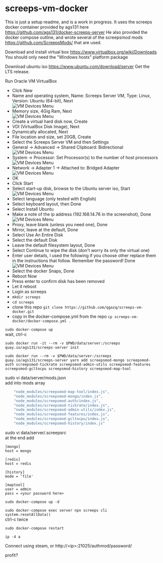 # screeps-vm-docker
This is just a setup readme, and is a work in progress.
It uses the screeps docker container provided by ags131 here https://github.com/ags131/docker-screeps-server
He also provided the docker compose outline, and wrote several of the screepsmod mods https://github.com/ScreepsMods/ that are used.

Download and install virtual box
https://www.virtualbox.org/wiki/Downloads
You should only need the "Windows hosts" platform package

Download ubuntu iso
https://www.ubuntu.com/download/server
Get the LTS release.

Run Oracle VM VirtualBox
* Click New
* Name and operating system, Name: Screeps Server VM, Type: Linux, Version: Ubuntu (64-bit), Next  
![VM Devices Menu](vm1.png)  
* Memory size, 4Gig Ram, Next  
![VM Devices Menu](vm2.png)  
* Create a virtual hard disk now, Create
* VDI (VirtualBox Disk Image), Next
* Dynamically allocated, Next
* File location and size, set 20GB, Create
* Select the Screeps Server VM and then Settings
* General -> Advanced -> Shared Clipboard: Bidirectional  
![VM Devices Menu](vm3.png)  
* System -> Processor: Set Processor(s) to the number of host processors  
![VM Devices Menu](vm4.png)  
* Network -> Adapter 1 -> Attached to: Bridged Adapter  
![VM Devices Menu](vm5.png)  
* OK
* Click Start
* Select start-up disk, browse to the Ubuntu server iso, Start  
![VM Devices Menu](vm6.png)  
* Select language (only tested with English)
* Select keyboard layout, then Done
* Select Install Ubuntu
* Make a note of the ip address (192.168.14.76 in the screenshot), Done  
![VM Devices Menu](vm7.png)  
* Proxy, leave blank (unless you need one), Done
* Mirror, leave at the default, Done
* Select Use An Entire Disk
* Select the default Disk
* Leave the default filesystem layout, Done
* Select Continue to wipe the disk (don't worry its only the virtual one)
* Enter user details, I used the following if you choose other replace them in the instructions that follow.  Remember the password! Done
![VM Devices Menu](vm8.png)  
* Select the docker Snaps, Done
* Reboot Now
* Press enter to confirm disk has been removed
* Let it reboot
* Login as screeps
* `mkdir screeps`
* `cd screeps`
* clone this repo `git clone https://github.com/qgazq/screeps-vm-docker.git`
* copy in the docker-compose.yml from the repo `cp screeps-vm-docker/docker-compose.yml .`

`sudo docker-compose up`  
wait, ctrl-c

`sudo docker run -it --rm -v $PWD/data/server:/screeps quay.io/ags131/screeps-server init`

`sudo docker run --rm -v $PWD/data/server:/screeps quay.io/ags131/screeps-server yarn add screepsmod-mongo screepsmod-auth screepsmod-tickrate screepsmod-admin-utils screepsmod-features screepsmod-gcltocpu screepsmod-history screepsmod-map-tool `

sudo vi data/server/mods.json  
add into mods array
```javascript
    "node_modules/screepsmod-map-tool/index.js",
    "node_modules/screepsmod-mongo/index.js",
    "node_modules/screepsmod-auth/index.js",
    "node_modules/screepsmod-tickrate/index.js",
    "node_modules/screepsmod-admin-utils/index.js",
    "node_modules/screepsmod-features/index.js",
    "node_modules/screepsmod-gcltocpu/index.js",
    "node_modules/screepsmod-history/index.js"
```

sudo vi data/server/.screepsrc  
at the end add
```
[mongo]
host = mongo

[redis]
host = redis

[history]
mode = 'file'

[maptool]
user = admin
pass = <your password here>
```

`sudo docker-compose up -d`

`sudo docker-compose exec server npx screeps cli`  
`system.resetAllData()`  
ctrl-c twice

`sudo docker-compose restart`

`ip -4 a`

Connect using steam, or
http://&lt;ip&gt;:21025/authmod/password/

profit?
